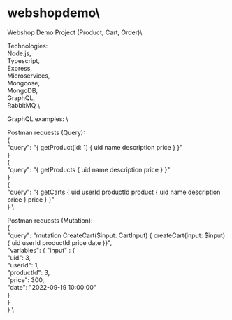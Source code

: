 # webshopdemo\
Webshop Demo Project (Product, Cart, Order)\

Technologies: \
Node.js, \
Typescript, \
Express, \
Microservices, \
Mongoose, \
MongoDB, \
GraphQL, \
RabbitMQ \

GraphQL examples: \

Postman requests (Query): \
{ \
    "query": "{ getProduct(id: 1) { uid name description price } }" \
} \
{ \
    "query": "{ getProducts { uid name description price } }" \
} \
{ \
    "query": "{ getCarts { uid userId productId product { uid name description price } price } }" \
} \

Postman requests (Mutation): \
{ \
    "query": "mutation CreateCart($input: CartInput) { createCart(input: $input) { uid userId productId price date }}", \
    "variables": { "input" : { \
            "uid": 3, \
            "userId": 1, \
            "productId": 3, \
            "price": 300, \
            "date": "2022-09-19 10:00:00" \
        } \
    } \
} \

